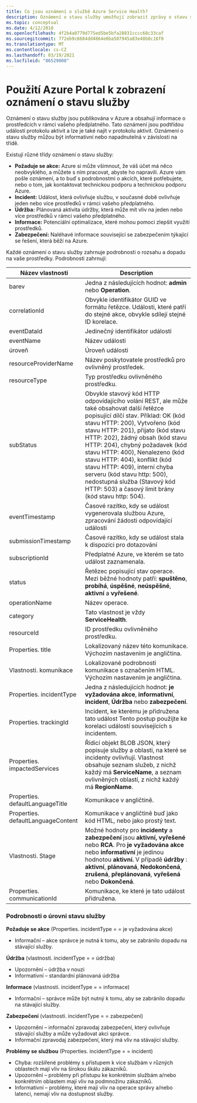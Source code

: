 ```yaml
---
title: Co jsou oznámení o službě Azure Service Health?
description: Oznámení o stavu služby umožňují zobrazit zprávy o stavu služby publikované pomocí Microsoft Azure.
ms.topic: conceptual
ms.date: 4/12/2018
ms.openlocfilehash: 4f2b4a0779d775ed5be5bfa28831cccc68c33caf
ms.sourcegitcommit: 772eb9c6684dd4864e0ba507945a83e48b8c16f0
ms.translationtype: MT
ms.contentlocale: cs-CZ
ms.lasthandoff: 03/19/2021
ms.locfileid: "86529008"
---
```

# <a name="use-the-azure-portal-to-view-service-health-notifications"></a>Použití Azure Portal k zobrazení oznámení o stavu služby

Oznámení o stavu služby jsou publikována v Azure a obsahují informace o prostředcích v rámci vašeho předplatného. Tato oznámení jsou podtřídou událostí protokolu aktivit a lze je také najít v protokolu aktivit. Oznámení o stavu služby můžou být informativní nebo napadnutelná v závislosti na třídě.

Existují různé třídy oznámení o stavu služby:  

- **Požaduje se akce:** Azure si může všimnout, že váš účet má něco neobvyklého, a můžete s ním pracovat, abyste ho napravili. Azure vám pošle oznámení, a to buď s podrobnostmi o akcích, které potřebujete, nebo o tom, jak kontaktovat technickou podporu a technickou podporu Azure.  
- **Incident:** Událost, která ovlivňuje službu, v současné době ovlivňuje jeden nebo více prostředků v rámci vašeho předplatného.  
- **Údržba:** Plánovaná aktivita údržby, která může mít vliv na jeden nebo více prostředků v rámci vašeho předplatného.  
- **Informace:** Potenciální optimalizace, které mohou pomoci zlepšit využití prostředků. 
- **Zabezpečení:** Naléhavé informace související se zabezpečením týkající se řešení, která běží na Azure.

Každé oznámení o stavu služby zahrnuje podrobnosti o rozsahu a dopadu na vaše prostředky. Podrobnosti zahrnují:

Název vlastnosti | Description
-------- | -----------
barev | Jedna z následujících hodnot: **admin** nebo **Operation**.
correlationId | Obvykle identifikátor GUID ve formátu řetězce. Události, které patří do stejné akce, obvykle sdílejí stejné ID korelace.
eventDataId | Jedinečný identifikátor události
eventName | Název události
úroveň | Úroveň události
resourceProviderName | Název poskytovatele prostředků pro ovlivněný prostředek.
resourceType| Typ prostředku ovlivněného prostředku.
subStatus | Obvykle stavový kód HTTP odpovídajícího volání REST, ale může také obsahovat další řetězce popisující dílčí stav. Příklad: OK (kód stavu HTTP: 200), Vytvořeno (kód stavu HTTP: 201), přijato (kód stavu HTTP: 202), žádný obsah (kód stavu HTTP: 204), chybný požadavek (kód stavu HTTP: 400), Nenalezeno (kód stavu HTTP: 404), konflikt (kód stavu HTTP: 409), interní chyba serveru (kód stavu http: 500), nedostupná služba (Stavový kód HTTP: 503) a časový limit brány (kód stavu http: 504).
eventTimestamp | Časové razítko, kdy se událost vygenerovala službou Azure, zpracování žádosti odpovídající události
submissionTimestamp | Časové razítko, kdy se událost stala k dispozici pro dotazování
subscriptionId | Předplatné Azure, ve kterém se tato událost zaznamenala.
status | Řetězec popisující stav operace. Mezi běžné hodnoty patří: **spuštěno**, **probíhá**, **úspěšné**, **neúspěšné**, **aktivní** a **vyřešené**.
operationName | Název operace.
category | Tato vlastnost je vždy **ServiceHealth**.
resourceId | ID prostředku ovlivněného prostředku.
Properties. title | Lokalizovaný název této komunikace. Výchozím nastavením je angličtina.
Vlastnosti. komunikace | Lokalizované podrobnosti komunikace s označením HTML. Výchozím nastavením je angličtina.
Properties. incidentType | Jedna z následujících hodnot: **je vyžadována akce**, **informativní**, **incident**, **Údržba** nebo **zabezpečení**.
Properties. trackingId | Incident, ke kterému je přidružena tato událost Tento postup použijte ke korelaci událostí souvisejících s incidentem.
Properties. impactedServices | Řídicí objekt BLOB JSON, který popisuje služby a oblasti, na které se incidenty ovlivňují. Vlastnost obsahuje seznam služeb, z nichž každý má **ServiceName**, a seznam ovlivněných oblastí, z nichž každý má **RegionName**.
Properties. defaultLanguageTitle | Komunikace v angličtině.
Properties. defaultLanguageContent | Komunikace v angličtině buď jako kód HTML, nebo jako prostý text.
Vlastnosti. Stage | Možné hodnoty pro **incidenty** a **zabezpečení** jsou **aktivní,** **vyřešené** nebo **RCA**. Pro **je vyžadována akce** nebo **informativní** je jedinou hodnotou **aktivní.** V případě **údržby** : **aktivní**, **plánovaná**, **Nedokončená**, **zrušená**, **přeplánovaná**, **vyřešená** nebo **Dokončená**.
Properties. communicationId | Komunikace, ke které je tato událost přidružena.

### <a name="details-on-service-health-level-information"></a>Podrobnosti o úrovni stavu služby

**Požaduje se akce** (Properties. incidentType = = je vyžadována akce)
- Informační – akce správce je nutná k tomu, aby se zabránilo dopadu na stávající služby.
    
**Údržba** (vlastnosti. incidentType = = údržba)
- Upozornění – údržba v nouzi
- Informativní – standardní plánovaná údržba

**Informace** (vlastnosti. incidentType = = informace)
- Informační – správce může být nutný k tomu, aby se zabránilo dopadu na stávající služby.

**Zabezpečení** (vlastnosti. incidentType = = zabezpečení)
- Upozornění – informační zpravodaj zabezpečení, který ovlivňuje stávající služby a může vyžadovat akci správce.
- Informační zpravodaj zabezpečení, který má vliv na stávající služby.

**Problémy se službou** (Properties. incidentType = = incident)
- Chyba: rozšířené problémy s přístupem k více službám v různých oblastech mají vliv na širokou škálu zákazníků.
- Upozornění – problémy při přístupu ke konkrétním službám a/nebo konkrétním oblastem mají vliv na podmnožinu zákazníků.
- Informativní – problémy, které mají vliv na operace správy a/nebo latenci, nemají vliv na dostupnost služby.
